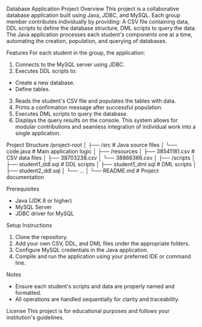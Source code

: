 Database Application Project
Overview
This project is a collaborative database application built using Java, JDBC, and MySQL. Each group member contributes individually by providing:
A CSV file containing data, DDL scripts to define the database structure, DML scripts to query the data. The Java application processes each 
student's components one at a time, automating the creation, population, and querying of databases.

Features
For each student in the group, the application:
1) Connects to the MySQL server using JDBC.
2) Executes DDL scripts to:
  + Create a new database.
  + Define tables.
3) Reads the student's CSV file and populates the tables with data.
4) Prints a confirmation message after successful population.
5) Executes DML scripts to query the database.
6) Displays the query results on the console.
This system allows for modular contributions and seamless integration of individual work into a single application.

Project Structure
/project-root
│
├── /src                  # Java source files
│   └── code.java         # Main application logic
│
├── /resources
│   ├── 38541181.csv      # CSV data files
│   ├── 38703238.csv
│   └── 38866366.csv
│
├── /scripts
│   ├── student1_ddl.sql  # DDL scripts
│   ├── student1_dml.sql  # DML scripts
│   ├── student2_ddl.sql
│   └── ...
│
└── README.md             # Project documentation

Prerequisites
+ Java (JDK 8 or higher)
+ MySQL Server
+ JDBC driver for MySQL

Setup Instructions
1) Clone the repository.
2) Add your own CSV, DDL, and DML files under the appropriate folders.
3) Configure MySQL credentials in the Java application.
4) Compile and run the application using your preferred IDE or command line.

Notes
+ Ensure each student's scripts and data are properly named and formatted.
+ All operations are handled sequentially for clarity and traceability.

License
This project is for educational purposes and follows your institution's guidelines.
